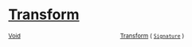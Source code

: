 # [Transform](./Extrema-100663618.md)



<sub>[Void](https://docs.microsoft.com/en-us/dotnet/api/System.Void)</sub><img width=200/><sub>[Transform](./Extrema-100663618.md) ( [`Signature`](./../../Signature.md) )</sub><br>


